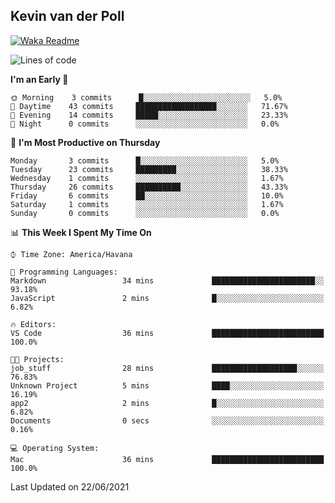 ## Kevin van der Poll

[![Waka Readme](https://github.com/kaypon/kaypon/actions/workflows/main.yml/badge.svg)](https://github.com/kaypon/kaypon/actions/workflows/main.yml)


<!--START_SECTION:waka-->
![Lines of code](https://img.shields.io/badge/From%20Hello%20World%20I%27ve%20Written-77909%20lines%20of%20code-blue)

**I'm an Early 🐤** 

```text
🌞 Morning    3 commits      █░░░░░░░░░░░░░░░░░░░░░░░░   5.0% 
🌆 Daytime    43 commits     ██████████████████░░░░░░░   71.67% 
🌃 Evening    14 commits     █████░░░░░░░░░░░░░░░░░░░░   23.33% 
🌙 Night      0 commits      ░░░░░░░░░░░░░░░░░░░░░░░░░   0.0%

```
📅 **I'm Most Productive on Thursday** 

```text
Monday       3 commits      █░░░░░░░░░░░░░░░░░░░░░░░░   5.0% 
Tuesday      23 commits     █████████░░░░░░░░░░░░░░░░   38.33% 
Wednesday    1 commits      ░░░░░░░░░░░░░░░░░░░░░░░░░   1.67% 
Thursday     26 commits     ██████████░░░░░░░░░░░░░░░   43.33% 
Friday       6 commits      ██░░░░░░░░░░░░░░░░░░░░░░░   10.0% 
Saturday     1 commits      ░░░░░░░░░░░░░░░░░░░░░░░░░   1.67% 
Sunday       0 commits      ░░░░░░░░░░░░░░░░░░░░░░░░░   0.0%

```


📊 **This Week I Spent My Time On** 

```text
⌚︎ Time Zone: America/Havana

💬 Programming Languages: 
Markdown                 34 mins             ███████████████████████░░   93.18% 
JavaScript               2 mins              █░░░░░░░░░░░░░░░░░░░░░░░░   6.82%

🔥 Editors: 
VS Code                  36 mins             █████████████████████████   100.0%

🐱‍💻 Projects: 
job_stuff                28 mins             ███████████████████░░░░░░   76.83% 
Unknown Project          5 mins              ████░░░░░░░░░░░░░░░░░░░░░   16.19% 
app2                     2 mins              █░░░░░░░░░░░░░░░░░░░░░░░░   6.82% 
Documents                0 secs              ░░░░░░░░░░░░░░░░░░░░░░░░░   0.16%

💻 Operating System: 
Mac                      36 mins             █████████████████████████   100.0%

```


 Last Updated on 22/06/2021
<!--END_SECTION:waka-->
